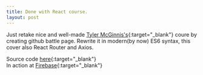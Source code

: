 ```yaml
---
title: Done with React course.
layout: post
---
```


Just retake nice and well-made [Tyler McGinnis's][tyler]{:target="_blank"} coure by creating github battle page. Rewrite it in modern(by now) ES6 syntax, this cover also React Router and Axios.

Source code [here][source]{:target="_blank"} <br/> 
In action at [Firebase][firebase]{:target="_blank"} 


[tyler]: https://tylermcginnis.com/ "Tyler's homepage"
[source]: https://github.com/gitpash/ReactTraining/tree/master/github-battleV2 "github source code"
[firebase]: https://gitbattle.firebaseapp.com/ "firebase url"            